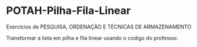 # POTAH-Pilha-Fila-Linear

Exercicios de PESQUISA, ORDENAÇÃO E TÉCNICAS DE ARMAZENAMENTO

Transformar a lista em pilha e fila linear usando o codigo do professor.
